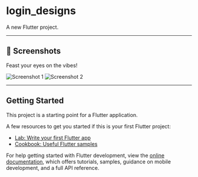# login_designs

A new Flutter project.

---

## 📸 Screenshots

Feast your eyes on the vibes!

![Screenshot 1](https://drive.google.com/file/d/1K9GHodzLD5HD89bxwcIhaCyP8rsqBI20/view)
![Screenshot 2](https://drive.google.com/file/d/1UjTqe57mSoRNN7fauhI8JwWNb3ApBr-L/view)

---

## Getting Started

This project is a starting point for a Flutter application.

A few resources to get you started if this is your first Flutter project:

- [Lab: Write your first Flutter app](https://docs.flutter.dev/get-started/codelab)
- [Cookbook: Useful Flutter samples](https://docs.flutter.dev/cookbook)

For help getting started with Flutter development, view the
[online documentation](https://docs.flutter.dev/), which offers tutorials,
samples, guidance on mobile development, and a full API reference.
